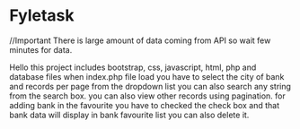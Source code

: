 # Fyletask

//Important There is large amount of data coming from API so wait few minutes for data.

Hello this project includes bootstrap, css, javascript, html, php and database files when index.php file load you have to select the city of bank and records per page from the dropdown list you can also search any string from the search box. you can also view other records using pagination. for adding bank in the favourite you have to checked the check box and that bank data will display in bank favourite list you can also delete it.
